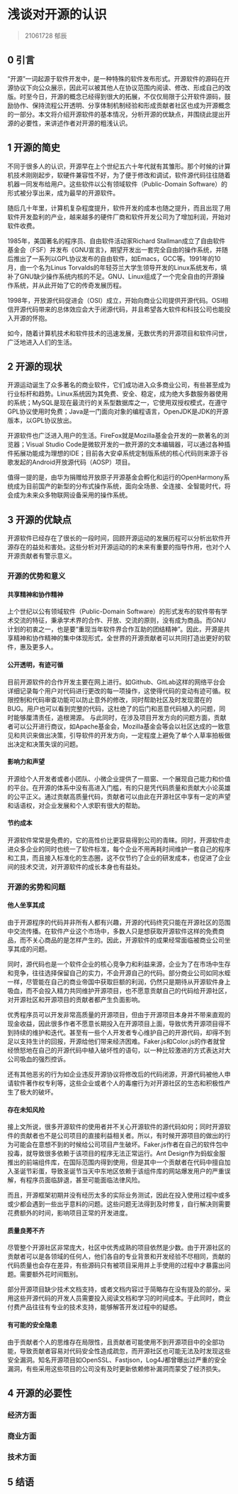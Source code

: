 # 浅谈对开源的认识
> 21061728 郁辰

## 0 引言
“开源”一词起源于软件开发中，是一种特殊的软件发布形式。开源软件的源码在开源协议下向公众展示，因此可以被其他人在协议范围内阅读、修改、形成自己的改版。时至今日，开源的概念已经得到很大的拓展，不仅仅局限于公开软件源码，鼓励协作、保持流程公开透明、分享体制机制经验和形成贡献者社区也成为开源概念的一部分。本文将介绍开源软件的基本情况，分析开源的优缺点，并围绕此提出开源的必要性，来讲述作者对开源的粗浅认识。

## 1 开源的简史
不同于很多人的认识，开源早在上个世纪五六十年代就有其雏形。那个时候的计算机技术刚刚起步，软硬件兼容性不好，为了便于修改和调试，软件源代码往往随着机器一同发布给用户。这些软件以公有领域软件（Public-Domain Software）的形式被分享出来，成为最早的开源软件。

随后几十年里，计算机复杂程度提升，软件开发的成本也随之提升，而且出现了用软件开发盈利的产业，越来越多的硬件厂商和软件开发公司为了增加利润，开始对软件收费。

1985年，美国著名的程序员、自由软件活动家Richard Stallman成立了自由软件基金会（FSF）并发布《GNU宣言》，期望开发出一套完全自由的操作系统，并随后推出了一系列以GPL协议发布的自由软件，如Emacs，GCC等。1991年的10月，由一个名为Linus Torvalds的年轻芬兰大学生领导开发的Linux系统发布，填补了GNU缺少操作系统内核的不足。GNU、Linux组成了一个完全自由的开源操作系统，并从此开始了它的传奇发展历程。

1998年，开放源代码促进会（OSI）成立，开始向商业公司提供开源代码。OSI相信开源代码带来的总体效应会大于闭源代码，并且希望各大软件和科技公司也能投入开源的怀抱。

如今，随着计算机技术和软件技术的迅速发展，无数优秀的开源项目和软件问世，广泛地进入人们的生活。

## 2 开源的现状
开源运动诞生了众多著名的商业软件，它们成功进入众多商业公司，有些甚至成为行业标杆和趋势。Linux系统因为其免费、安全、稳定，成为绝大多数服务器使用的系统；MySQL是现在最流行的关系型数据库之一，它使用双授权模式，在遵守GPL协议使用时免费；Java是一门面向对象的编程语言，OpenJDK是JDK的开源版本，以GPL协议放出。

开源软件也广泛进入用户的生活。FireFox就是Mozilla基金会开发的一款著名的浏览器；Visual Studio Code是微软开发的一款开源的文本编辑器，可以通过各种插件拓展功能成为理想的IDE；目前各大安卓系统定制版系统的核心代码则来源于谷歌发起的Android开放源代码（AOSP）项目。

值得一提的是，由华为捐赠给开放原子开源基金会孵化和运行的OpenHarmony系统成为目前国产的新型的分布式操作系统，面向全场景、全连接、全智能时代，将会成为未来众多物联网设备采用的操作系统。

## 3 开源的优缺点
开源软件已经存在了很长的一段时间，回顾开源运动的发展历程可以分析出软件开源存在的益处和害处。这些分析对开源运动的的未来有重要的指导作用，也对个人开源贡献者有警示意义。
### 开源的优势和意义
#### 共享精神和协作精神
上个世纪以公有领域软件（Public-Domain Software）的形式发布的软件带有学术交流的特征，秉承学术界的合作、开放、交流的原则，没有成为商品。而GNU计划的初衷之一，也是要“重现当年软件界合作互助的团结精神”。因此，开源是共享精神和协作精神的集中体现形式，全世界的开源贡献者可以共同打造出更好的软件，惠及更多人。
#### 公开透明，有迹可循
目前开源软件的合作开发主要在网上进行。如Github、GitLab这样的网络平台会详细记录每个用户对代码进行更改的每一项操作，这使得代码的变动有迹可循。权限控制和代码审查功能可以防止意外的修改，同时帮助社区及时发现潜在的BUG。用户也可以看到完整的代码，这杜绝了的后门和恶意代码植入的问题，同时能够厘清责任，追根溯源。
与此同时，在涉及项目开发方向的问题方面，贡献者可以公开进行商议，如Apache基金会，Mozilla基金会等会以社区达成的一致意见和共识来做出决策，引导软件的开发方向，一定程度上避免了单个人草率拍板做出决定和决策失误的问题。
#### 影响力和声望
开源给个人开发者或者小团队、小微企业提供了一扇窗、一个展现自己能力和价值的平台。在开源的体系中没有高进入门槛，有的只是凭代码质量和贡献大小论英雄的公平正义。通过贡献高质量代码，贡献者可以由此在开源社区中享有一定的声望和话语权，对企业发展和个人求职有很大的帮助。
#### 节约成本
开源软件常常是免费的，它的高性价比更容易得到公司的青睐。同时，开源软件走进众多企业的同时也统一了软件标准，每个企业不用再耗时间维护一套自己的程序和工具，而且接入标准化的生态圈，这不仅节约了企业的研发成本，也促进了企业间的技术交流，对开源软件的成长本身也有益处。
### 开源的劣势和问题
#### 他人坐享其成
由于开源程序的代码并非所有人都有兴趣，开源的代码终究只能在开源社区的范围中交流传播。在软件产业这个市场中，多数人只是想获取开源软件这样的免费商品，而不关心商品的是怎样产生的。因此，开源软件的成果经常面临被商业公司坐享其成的问题。

同时，源代码也是一个软件企业的核心竞争力和利益来源，企业为了在市场中生存和竞争，往往选择保留自己的实力，不会开源自己的代码。部分商业公司如同水蛭一样，尽管能在自己的商业帝国中获取巨额的利润，仍然只是期待从开源软件身上吸血，而不会投入精力共同维护开源项目，也不愿意贡献自己的代码给开源社区，对开源社区和开源项目的贡献者都产生负面影响。

优秀程序员可以开发非常高质量的开源项目，但由于开源项目本身并不带来直观的现金收益，因此很多作者不愿意长期投入在开源项目上面，导致优秀开源项目得不到持续的维护和迭代。甚至有一些个人开发者专心维护自己的开源代码，却得不到足以支持生计的回报，开源给他们带来经济困难。Faker.js和Color.js的作者就曾经愤怒地在自己的开源代码中植入破坏性的语句，以一种比较激进的方式表达对大公司吸血的强烈控诉。

还有其他恶劣的行为如企业违反开源协议将修改后的代码闭源，开源代码被他人申请软件著作权专利等，这些企业或者个人的毒瘤行为对开源社区的生态和积极性产生了极大的破坏。
#### 存在未知风险
接上文所说，很多开源软件的使用者并不关心开源软件的源代码如何；同时开源软件的贡献者也不是公司项目的直接利益相关者。所以，有时候开源项目的做出的行为可能会在意想不到的时候给公司项目产生破坏。Faker.js作者在自己的软件包中投毒，就导致很多依赖于该项目的程序无法正常运行。Ant Design作为蚂蚁金服推出的前端组件库，在国际范围内得到使用，但是其中一个贡献者在代码中擅自加入圣诞节彩蛋，导致圣诞节当天中东地区依赖于该组件库的网站爆发用户的严重误解，有程序员面临辞退，甚至可能面临法律风险。

而且，开源框架初期并没有经历太多的实际业务测试，因此在投入使用过程中或多或少都会遇到一些出乎意料的问题。这些问题无法得到及时修复，自行解决则需要花费额外的时间，影响项目正常的开发进度。
#### 质量良莠不齐
尽管整个开源社区非常庞大，社区中优秀成熟的项目依然是少数。由于开源社区的贡献者可以是各领域的任何人，他们各自的专业背景和开发经验不尽相同，贡献的代码质量也会存在差异，有些源码只有被项目采用并上手使用的过程中才暴露出问题。需要额外花时间甄别。

部分开源项目缺少技术文档支持，或者文档内容过于简略存在没有提及的部分。采用这些开源代码的开发人员需要投入阅读文档和学习的时间成本。于此同时，商业付费产品往往有专业的技术支持，能够解答开发过程中的疑惑。
#### 有可能的安全隐患
由于贡献者个人的思维存在局限性，且贡献者可能使用不到开源项目中的全部功能，导致贡献者容易对代码安全性造成疏忽，而开源社区也可能无法及时发现这些安全漏洞。知名开源项目如OpenSSL、Fastjson，Log4J都曾曝出过严重的安全漏洞，有些采用这些项目的公司没有及时更新依赖修补漏洞而蒙受了经济损失。
## 4 开源的必要性
### 经济方面
### 商业方面
### 技术方面
## 5 结语